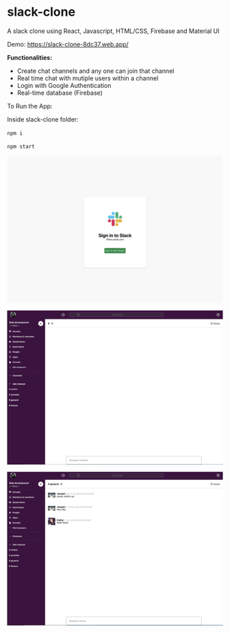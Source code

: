# slack-clone
A slack clone using React, Javascript, HTML/CSS, Firebase and Material UI

Demo: https://slack-clone-8dc37.web.app/



**Functionalities:**

- Create chat channels and any one can join that channel
- Real time chat with mutiple users within a channel
- Login with Google Authentication
- Real-time database (Firebase) 



To Run the App:

Inside slack-clone folder: 

`npm i`

`npm start`

 ![login](/images/login.png)





![channel 1](/images/channel1.png)



![channel 2](/images/channel2.png)